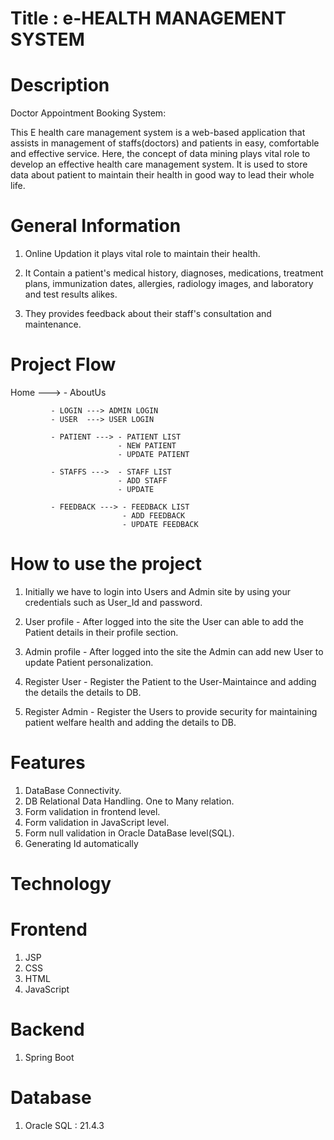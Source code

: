 # Title : e-HEALTH MANAGEMENT SYSTEM


# Description

Doctor Appointment Booking System:

   This E health care management system is a web-based application that assists in management of staffs(doctors) and patients in easy, comfortable and effective service. Here, the concept of data mining plays vital role to develop an effective health care management system. It is used to store data about patient to maintain their health in good way to lead their whole life.
   
   
# General Information

1. Online Updation it plays vital role to maintain their health.

2. It Contain a patient's medical history, diagnoses, medications, treatment plans, immunization dates, allergies, radiology images, and laboratory and test results alikes.

3. They provides feedback about their staff's consultation and maintenance.


# Project Flow

   Home ---> - AboutUs
   
             - LOGIN ---> ADMIN LOGIN
             - USER  ---> USER LOGIN
             
             - PATIENT ---> - PATIENT LIST
                            - NEW PATIENT
                            - UPDATE PATIENT
                            
             - STAFFS --->  - STAFF LIST
                            - ADD STAFF
                            - UPDATE
                            
             - FEEDBACK ---> - FEEDBACK LIST
                             - ADD FEEDBACK
                             - UPDATE FEEDBACK
                             
                             
# How to use the project

1. Initially we have to login into Users and Admin site by using your credentials such as User_Id and password.

2. User profile - After logged into the site the User can able to add the Patient details in their profile section.

3. Admin profile - After logged into the site the Admin can add new User to update Patient personalization.

4. Register User - Register the Patient to the User-Maintaince and adding 
the details the details to DB.

5. Register Admin - Register the Users to provide security for maintaining patient welfare health and adding the details to DB. 



# Features

1. DataBase Connectivity.
2. DB Relational Data Handling.
   One to Many relation.
3. Form validation in frontend level.
4. Form validation in JavaScript level.
5. Form null validation in Oracle DataBase level(SQL).
6. Generating Id automatically



# Technology

# Frontend 

1. JSP
2. CSS
3. HTML
4. JavaScript


# Backend

1. Spring Boot


# Database

1. Oracle SQL : 21.4.3


                       







